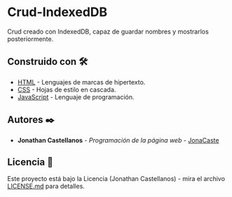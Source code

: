 # Crud-IndexedDB
Crud creado con IndexedDB, capaz de guardar nombres y mostrarlos posteriormente.

## Construido con 🛠️

* [HTML](https://developer.mozilla.org/es/docs/Web/HTML) - Lenguajes de marcas de hipertexto.
* [CSS](https://developer.mozilla.org/es/docs/Web/CSS) - Hojas de estilo en cascada.
* [JavaScript](https://developer.mozilla.org/es/docs/Web/JavaScript) - Lenguaje de programación.

## Autores ✒️

* **Jonathan Castellanos** - *Programación de la página web* - [JonaCaste](https://github.com/JonaCaste)

## Licencia 📄

Este proyecto está bajo la Licencia (Jonathan Castellanos) - mira el archivo [LICENSE.md](LICENSE.md) para detalles.
